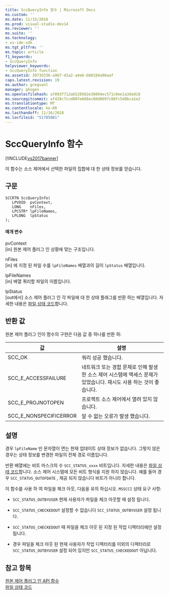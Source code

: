 ```yaml
---
title: SccQueryInfo 함수 | Microsoft Docs
ms.custom: ''
ms.date: 11/15/2016
ms.prod: visual-studio-dev14
ms.reviewer: ''
ms.suite: ''
ms.technology:
- vs-ide-sdk
ms.tgt_pltfrm: ''
ms.topic: article
f1_keywords:
- SccQueryInfo
helpviewer_keywords:
- SccQueryInfo function
ms.assetid: 3973d336-a9b7-41a2-a4e6-bb8184a96aaf
caps.latest.revision: 19
ms.author: gregvanl
manager: ghogen
ms.openlocfilehash: a7093f712ab520502e36094ec571c0ee1a3ded18
ms.sourcegitcommit: af428c7ccd007e668ec0dd8697c88fc5d8bca1e2
ms.translationtype: MT
ms.contentlocale: ko-KR
ms.lasthandoff: 11/16/2018
ms.locfileid: "51785081"
---
```

# <a name="sccqueryinfo-function"></a>SccQueryInfo 함수
[!INCLUDE[vs2017banner](../includes/vs2017banner.md)]

이 함수는 소스 제어에서 선택한 파일의 집합에 대 한 상태 정보를 얻습니다.  
  
## <a name="syntax"></a>구문  
  
```cpp#  
SCCRTN SccQueryInfo(  
   LPVOID  pvContext,  
   LONG    nFiles,  
   LPCSTR* lpFileNames,  
   LPLONG  lpStatus  
);  
```  
  
#### <a name="parameters"></a>매개 변수  
 pvContext  
 [in] 원본 제어 플러그 인 상황에 맞는 구조입니다.  
  
 nFiles  
 [in] 에 지정 된 파일 수를 `lpFileNames` 배열과의 길이 `lpStatus` 배열입니다.  
  
 lpFileNames  
 [in] 배열 쿼리할 파일의 이름입니다.  
  
 lpStatus  
 [out에서] 소스 제어 플러그 인 각 파일에 대 한 상태 플래그를 반환 하는 배열입니다. 자세한 내용은 [파일 상태 코드](../extensibility/file-status-code-enumerator.md)합니다.  
  
## <a name="return-value"></a>반환 값  
 원본 제어 플러그 인이 함수의 구현은 다음 값 중 하나를 반환 하:  
  
|값|설명|  
|-----------|-----------------|  
|SCC_OK|쿼리 성공 했습니다.|  
|SCC_E_ACCESSFAILURE|네트워크 또는 경합 문제로 인해 발생 한 소스 제어 시스템에 액세스 문제가 있었습니다. 재시도 사용 하는 것이 좋습니다.|  
|SCC_E_PROJNOTOPEN|프로젝트 소스 제어에서 열려 있지 않습니다.|  
|SCC_E_NONSPECIFICERROR|알 수 없는 오류가 발생 했습니다.|  
  
## <a name="remarks"></a>설명  
 경우 `lpFileName` 빈 문자열이 면는 현재 업데이트 상태 정보가 없습니다. 그렇지 않은 경우는 상태 정보를 변경한 파일의 전체 경로 이름입니다.  
  
 반환 배열에는 비트 마스크의 수 `SCC_STATUS_xxxx` 비트입니다. 자세한 내용은 [파일 상태 코드](../extensibility/file-status-code-enumerator.md)합니다. 소스 제어 시스템에 모든 비트 형식을 지원 하지 않습니다. 예를 들어 경우 `SCC_STATUS_OUTOFDATE` , 제공 되지 않습니다 비트가 아니라 합니다.  
  
 이 함수를 사용 하 여 파일을 체크 아웃, 다음을 유의 하십시오. `MSSCCI` 상태 요구 사항:  
  
-   `SCC_STATUS_OUTBYUSER` 현재 사용자가 파일을 체크 아웃할 때 설정 됩니다.  
  
-   `SCC_STATUS_CHECKEDOUT` 설정할 수 없습니다 `SCC_STATUS_OUTBYUSER` 설정 됩니다.  
  
-   `SCC_STATUS_CHECKEDOUT` 때 파일을 체크 아웃 된 지정 된 작업 디렉터리에만 설정 됩니다.  
  
-   경우 파일을 체크 아웃 된 현재 사용자가 작업 디렉터리를 이외의 디렉터리로 `SCC_STATUS_OUTBYUSER` 설정 되어 있지만 `SCC_STATUS_CHECKEDOUT` 아닙니다.  
  
## <a name="see-also"></a>참고 항목  
 [원본 제어 플러그 인 API 함수](../extensibility/source-control-plug-in-api-functions.md)   
 [파일 상태 코드](../extensibility/file-status-code-enumerator.md)

